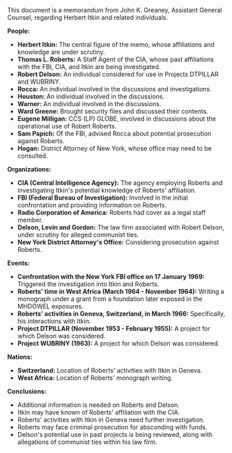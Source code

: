 This document is a memorandum from John K. Greaney, Assistant General Counsel, regarding Herbert Itkin and related individuals.

**People:**

*   **Herbert Itkin:** The central figure of the memo, whose affiliations and knowledge are under scrutiny.
*   **Thomas L. Roberts:** A Staff Agent of the CIA, whose past affiliations with the FBI, CIA, and Itkin are being investigated.
*   **Robert Delson:** An individual considered for use in Projects DTPILLAR and WUBRINY.
*   **Rocca:** An individual involved in the discussions and investigations.
*   **Houston:** An individual involved in the discussions.
*   **Warner:** An individual involved in the discussions.
*   **Ward Greene:** Brought security files and discussed their contents.
*   **Eugene Milligan:** CCS (LP) GLOBE, involved in discussions about the operational use of Robert Roberts.
*   **Sam Papich:** Of the FBI, advised Rocca about potential prosecution against Roberts.
*   **Hogan:** District Attorney of New York, whose office may need to be consulted.

**Organizations:**

*   **CIA (Central Intelligence Agency):** The agency employing Roberts and investigating Itkin's potential knowledge of Roberts' affiliation.
*   **FBI (Federal Bureau of Investigation):** Involved in the initial confrontation and providing information on Roberts.
*   **Radio Corporation of America:** Roberts had cover as a legal staff member.
*   **Delson, Levin and Gordon:** The law firm associated with Robert Delson, under scrutiny for alleged communist ties.
*   **New York District Attorney's Office:** Considering prosecution against Roberts.

**Events:**

*   **Confrontation with the New York FBI office on 17 January 1969:** Triggered the investigation into Itkin and Roberts.
*   **Roberts' time in West Africa (March 1964 - November 1964):** Writing a monograph under a grant from a foundation later exposed in the MHDOWEL exposures.
*   **Roberts' activities in Geneva, Switzerland, in March 1966:** Specifically, his interactions with Itkin.
*   **Project DTPILLAR (November 1953 - February 1955):** A project for which Delson was considered.
*   **Project WUBRINY (1963):** A project for which Delson was considered.

**Nations:**

*   **Switzerland:** Location of Roberts' activities with Itkin in Geneva.
*   **West Africa:** Location of Roberts' monograph writing.

**Conclusions:**

*   Additional information is needed on Roberts and Delson.
*   Itkin may have known of Roberts' affiliation with the CIA.
*   Roberts' activities with Itkin in Geneva need further investigation.
*   Roberts may face criminal prosecution for absconding with funds.
*   Delson's potential use in past projects is being reviewed, along with allegations of communist ties within his law firm.

